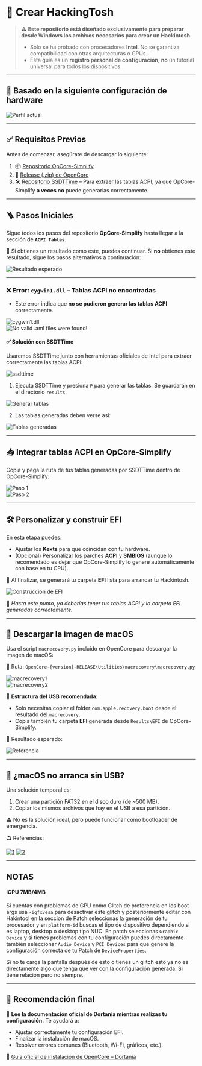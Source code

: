 # 🍏 Crear HackingTosh

> ⚠️ **Este repositorio está diseñado exclusivamente para preparar desde Windows los archivos necesarios para crear un Hackintosh.**
> 
> - Solo se ha probado con procesadores **Intel**. No se garantiza compatibilidad con otras arquitecturas o GPUs.
> - Esta guía es un **registro personal de configuración**, **no** un tutorial universal para todos los dispositivos.

---

## 🧩 Basado en la siguiente configuración de hardware

![Perfil actual](https://github.com/MGNG13/CrearHackingTosh/blob/main/components.png?raw=true)

---

## ✅ Requisitos Previos

Antes de comenzar, asegúrate de descargar lo siguiente:

1. 📦 [Repositorio OpCore-Simplify](https://github.com/lzhoang2801/OpCore-Simplify)
2. 🧰 [Release (.zip) de OpenCore](https://github.com/acidanthera/OpenCorePkg)
3. 🛠️ [Repositorio SSDTTime](https://github.com/corpnewt/SSDTTime) – Para extraer las tablas ACPI, ya que OpCore-Simplify **a veces no** puede generarlas correctamente.

---

## 🪜 Pasos Iniciales

Sigue todos los pasos del repositorio **OpCore-Simplify** hasta llegar a la sección de **`ACPI Tables`**.

📌 Si obtienes un resultado como este, puedes continuar. Si **no** obtienes este resultado, sigue los pasos alternativos a continuación:

![Resultado esperado](https://camo.githubusercontent.com/260cdc2dd9586fd9bf8ee125d88855967b692e9ec844d5d41f0ecd6bf117a0f0/68747470733a2f2f692e696d6775722e636f6d2f53624c364e36762e706e67)

---

### ❌ Error: `cygwin1.dll` – Tablas ACPI no encontradas

- Este error indica que **no se pudieron generar las tablas ACPI** correctamente.
  
![cygwin1.dll](https://github.com/MGNG13/CrearHackingTosh/blob/main/cygwin.png?raw=true)  
![No valid .aml files were found!](https://github.com/MGNG13/CrearHackingTosh/blob/main/aml_not_found.png?raw=true)

#### ✅ Solución con SSDTTime

Usaremos SSDTTime junto con herramientas oficiales de Intel para extraer correctamente las tablas ACPI:

![ssdttime](https://github.com/MGNG13/CrearHackingTosh/blob/main/ssdttime.png?raw=true)

1. Ejecuta SSDTTime y presiona `P` para generar las tablas. Se guardarán en el directorio `results`.

![Generar tablas](https://github.com/MGNG13/CrearHackingTosh/blob/main/tables_0.png?raw=true)

2. Las tablas generadas deben verse así:

![Tablas generadas](https://github.com/MGNG13/CrearHackingTosh/blob/main/tables_1.png?raw=true)

---

## 📥 Integrar tablas ACPI en OpCore-Simplify

Copia y pega la ruta de tus tablas generadas por SSDTTime dentro de OpCore-Simplify:

![Paso 1](https://github.com/MGNG13/CrearHackingTosh/blob/main/drag_n_drop_acpi_tables.png?raw=true)  
![Paso 2](https://github.com/MGNG13/CrearHackingTosh/blob/main/ready_drag_n_drop.png?raw=true)

---

## 🛠️ Personalizar y construir EFI

En esta etapa puedes:

- Ajustar los **Kexts** para que coincidan con tu hardware.
- (Opcional) Personalizar los parches **ACPI** y **SMBIOS** (aunque lo recomendado es dejar que OpCore-Simplify lo genere automáticamente con base en tu CPU).

🔧 Al finalizar, se generará tu carpeta **EFI** lista para arrancar tu Hackintosh.

![Construcción de EFI](https://github.com/MGNG13/CrearHackingTosh/blob/main/pre_build.png?raw=true)

📝 *Hasta este punto, ya deberías tener tus tablas ACPI y la carpeta EFI generadas correctamente.*

---

## 💽 Descargar la imagen de macOS

Usa el script `macrecovery.py` incluido en OpenCore para descargar la imagen de macOS:

📂 Ruta: `OpenCore-{version}-RELEASE\Utilities\macrecovery\macrecovery.py`

![macrecovery1](https://github.com/MGNG13/CrearHackingTosh/blob/main/macrecover1.png?raw=true)  
![macrecovery2](https://github.com/MGNG13/CrearHackingTosh/blob/main/macrecover2.png?raw=true)

🧷 **Estructura del USB recomendada**:

- Solo necesitas copiar el folder `com.apple.recovery.boot` desde el resultado del `macrecovery`.
- Copia también tu carpeta **EFI** generada desde `Results\EFI` de OpCore-Simplify.

📌 Resultado esperado:

![Referencia](https://dortania.github.io/OpenCore-Install-Guide/assets/img/com-efi-done.a6fb730e.png)

---

## 🧩 ¿macOS no arranca sin USB?

Una solución temporal es:

1. Crear una partición FAT32 en el disco duro (de ~500 MB).
2. Copiar los mismos archivos que hay en el USB a esa partición.
   
⚠️ No es la solución ideal, pero puede funcionar como bootloader de emergencia.

📺 Referencias:

<a href="https://www.youtube.com/watch?v=rZ1iPYfB6Pk&t=137s"><img src="https://i3.ytimg.com/vi/rZ1iPYfB6Pk/maxresdefault.jpg" alt="1"></img></a>
<a href="https://www.youtube.com/watch?v=lpYMluGQTXY"><img src="https://i3.ytimg.com/vi/lpYMluGQTXY/maxresdefault.jpg" alt="2"></img></a>

---

## NOTAS

#### iGPU 7MB/4MB

Si cuentas con problemas de GPU como Glitch de preferencia en los boot-args usa `-igfxvesa` para desactivar este glitch y posteriormente editar con Hakintool en la seccion de Patch seleccionas la generación de tu procesador y en `platform-id` buscas el tipo de dispositivo dependiendo si es laptop, desktop o desktop tipo NUC. En patch seleccionas `Graphic Device` y si tienes problemas con tu configuración puedes directamente también seleccionar `Audio Device` y `PCI Devices` para que genere la configuración correcta de tu Patch de `DeviceProperties`.

Si no te carga la pantalla después de esto o tienes un glitch esto ya no es directamente algo que tenga que ver con la configuración generada. Si tiene relación pero no siempre.

---

## 🧠 Recomendación final

🔗 **Lee la documentación oficial de Dortania mientras realizas tu configuración.** Te ayudará a:

- Ajustar correctamente tu configuración EFI.
- Finalizar la instalación de macOS.
- Resolver errores comunes (Bluetooth, Wi-Fi, gráficos, etc.).

📘 [Guía oficial de instalación de OpenCore – Dortania](https://dortania.github.io/OpenCore-Install-Guide/)
